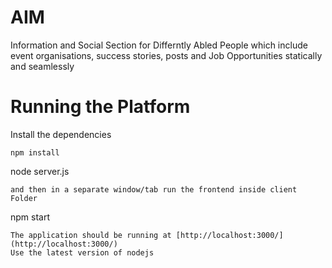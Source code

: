 # AIM
Information and Social Section for Differntly Abled People which include event organisations, success stories, posts and Job Opportunities statically and seamlessly

# Running the Platform 
Install the dependencies
```
npm install
```
node server.js
```
and then in a separate window/tab run the frontend inside client Folder
```
npm start
```
The application should be running at [http://localhost:3000/](http://localhost:3000/)
Use the latest version of nodejs
